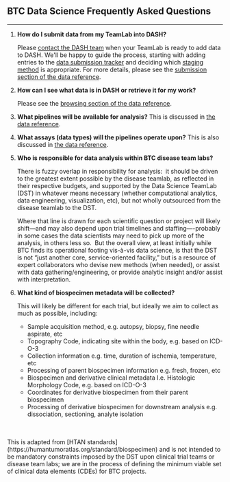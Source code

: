 
<style>
   .navbar, .bs-sidebar { display: none; }
</style>

## BTC Data Science Frequently Asked Questions
<hr>

1. **How do I submit data from my TeamLab into DASH?**

    Please [contact the DASH team](mailto:dash@breakthroughcancer.org) when your TeamLab is ready to add data to DASH.
    We'll be happy to guide the process, starting with adding entries to the
<a target=_blank href="https://breakthroughcancer.sharepoint.com/:x:/s/TeamLab-BreakThroughCancerInformation/EbuPxJkrvDxBpW0U0vtfTqMBT1GKwi1hze_akNR1yaVB8A?e=eBVHq4"> data submission tracker</a>
and deciding which [staging method](index.md#staging-area) is appropriate.  For more details, please see the
   [submission section of the data reference](index.md#submitting-and-tracking).

2. **How can I see what data is in DASH or retrieve it for my work?**

    Please see the [browsing section of the data reference](index.md#browse).

3. **What pipelines will be available for analysis?**
   This is discussed in [the data reference](index.md#analysis-and-pipelines).

4. **What assays (data types) will the pipelines operate upon?**
   This is also discussed in [the data reference](index.md#analysis-and-pipelines).

5. **Who is responsible for data analysis within BTC disease team labs?**

    There is fuzzy overlap in responsibility for analysis:  it should be driven to the greatest extent possible by the
    disease teamlab, as reflected in their respective budgets, and supported by the Data Science TeamLab (DST)
	in whatever means necessary (whether computational analytics, data engineering, visualization, etc), but not
	wholly outsourced from the disease teamlab to the DST.

    Where that line is drawn for each scientific question or project will likely shift—and may also depend upon
	trial timelines and staffing—-probably in some cases the data scientists may need to pick up more of the
	analysis, in others less so.  But the overall view, at least initially while BTC finds its operational
	footing vis-à-vis data science, is that the DST is not “just another core, service-oriented facility,” but
	is a resource of expert collaborators who devise new methods (when needed), or assist with data
	gathering/engineering, or provide analytic insight and/or assist with interpretation.

6. **What kind of biospecimen metadata will be collected?**

     This will likely be different for each trial, but ideally we aim to collect as much as possible, including:

    - Sample acquisition method, e.g. autopsy, biopsy, fine needle aspirate, etc
    - Topography Code, indicating site within the body, e.g. based on ICD-O-3
    - Collection information e.g. time, duration of ischemia, temperature, etc
    - Processing of parent biospecimen information e.g. fresh, frozen, etc
    - Biospecimen and derivative clinical metadata I.e. Histologic Morphology Code, e.g. based on ICD-O-3
    - Coordinates for derivative biospecimen from their parent biospecimen
    - Processing of derivative biospecimen for downstream analysis e.g. dissociation, sectioning, analyte isolation 
<br>
<br>
     This is adapted from [HTAN standards](https://humantumoratlas.org/standard/biospecimen) and is not intended
	 to be mandatory constraints imposed by the DST upon clinical trial teams or disease team labs; we are in the
	 process of defining the minimum viable set of clinical data elements (CDEs) for BTC projects.

